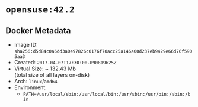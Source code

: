 # `opensuse:42.2`

## Docker Metadata

- Image ID: `sha256:d5d84c0a6dd3a0e97826c0176f70acc25a146a00d237eb9429e66d76f5905aa3`
- Created: `2017-04-07T17:30:00.090819625Z`
- Virtual Size: ~ 132.43 Mb  
  (total size of all layers on-disk)
- Arch: `linux`/`amd64`
- Environment:
  - `PATH=/usr/local/sbin:/usr/local/bin:/usr/sbin:/usr/bin:/sbin:/bin`
